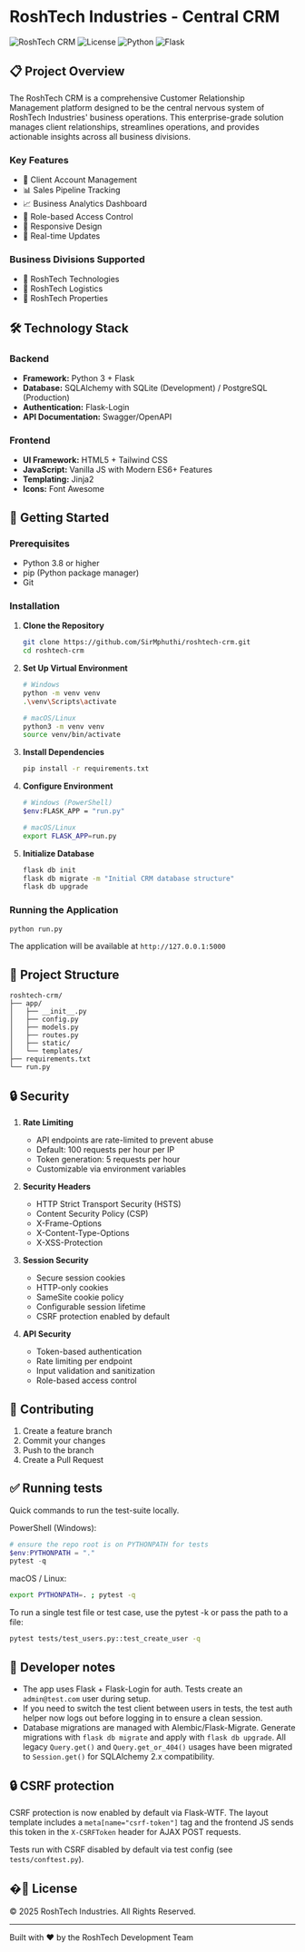 # RoshTech Industries - Central CRM

![RoshTech CRM](https://img.shields.io/badge/Status-Development-yellow)
![License](https://img.shields.io/badge/License-Proprietary-red)
![Python](https://img.shields.io/badge/Python-3.x-blue)
![Flask](https://img.shields.io/badge/Flask-Latest-green)

## 📋 Project Overview

The RoshTech CRM is a comprehensive Customer Relationship Management platform designed to be the central nervous system of RoshTech Industries' business operations. This enterprise-grade solution manages client relationships, streamlines operations, and provides actionable insights across all business divisions.

### Key Features
- 👥 Client Account Management
- 📊 Sales Pipeline Tracking
- 📈 Business Analytics Dashboard
- 🔐 Role-based Access Control
- 📱 Responsive Design
- 🔄 Real-time Updates

### Business Divisions Supported
- 🚀 RoshTech Technologies
- 🚛 RoshTech Logistics
- 🏢 RoshTech Properties

## 🛠️ Technology Stack

### Backend
- **Framework:** Python 3 + Flask
- **Database:** SQLAlchemy with SQLite (Development) / PostgreSQL (Production)
- **Authentication:** Flask-Login
- **API Documentation:** Swagger/OpenAPI

### Frontend
- **UI Framework:** HTML5 + Tailwind CSS
- **JavaScript:** Vanilla JS with Modern ES6+ Features
- **Templating:** Jinja2
- **Icons:** Font Awesome

## 🚀 Getting Started

### Prerequisites
- Python 3.8 or higher
- pip (Python package manager)
- Git

### Installation

1. **Clone the Repository**
   ```bash
   git clone https://github.com/SirMphuthi/roshtech-crm.git
   cd roshtech-crm
   ```

2. **Set Up Virtual Environment**
   ```bash
   # Windows
   python -m venv venv
   .\venv\Scripts\activate

   # macOS/Linux
   python3 -m venv venv
   source venv/bin/activate
   ```

3. **Install Dependencies**
   ```bash
   pip install -r requirements.txt
   ```

4. **Configure Environment**
   ```bash
   # Windows (PowerShell)
   $env:FLASK_APP = "run.py"

   # macOS/Linux
   export FLASK_APP=run.py
   ```

5. **Initialize Database**
   ```bash
   flask db init
   flask db migrate -m "Initial CRM database structure"
   flask db upgrade
   ```

### Running the Application
```bash
python run.py
```
The application will be available at `http://127.0.0.1:5000`

## 📁 Project Structure
```
roshtech-crm/
├── app/
│   ├── __init__.py
│   ├── config.py
│   ├── models.py
│   ├── routes.py
│   ├── static/
│   └── templates/
├── requirements.txt
└── run.py
```

## 🔒 Security

1. **Rate Limiting**
   - API endpoints are rate-limited to prevent abuse
   - Default: 100 requests per hour per IP
   - Token generation: 5 requests per hour
   - Customizable via environment variables

2. **Security Headers**
   - HTTP Strict Transport Security (HSTS)
   - Content Security Policy (CSP)
   - X-Frame-Options
   - X-Content-Type-Options
   - X-XSS-Protection

3. **Session Security**
   - Secure session cookies
   - HTTP-only cookies
   - SameSite cookie policy
   - Configurable session lifetime
   - CSRF protection enabled by default

4. **API Security**
   - Token-based authentication
   - Rate limiting per endpoint
   - Input validation and sanitization
   - Role-based access control

## 🤝 Contributing

1. Create a feature branch
2. Commit your changes
3. Push to the branch
4. Create a Pull Request

## ✅ Running tests

Quick commands to run the test-suite locally.

PowerShell (Windows):
```powershell
# ensure the repo root is on PYTHONPATH for tests
$env:PYTHONPATH = "."
pytest -q
```

macOS / Linux:
```bash
export PYTHONPATH=. ; pytest -q
```

To run a single test file or test case, use the pytest -k or pass the path to a file:
```bash
pytest tests/test_users.py::test_create_user -q
```

## 🧰 Developer notes

- The app uses Flask + Flask-Login for auth. Tests create an `admin@test.com` user during setup.
- If you need to switch the test client between users in tests, the test auth helper now logs out before logging in to ensure a clean session.
- Database migrations are managed with Alembic/Flask-Migrate. Generate migrations with `flask db migrate` and apply with `flask db upgrade`.
All legacy `Query.get()` and `Query.get_or_404()` usages have been migrated to `Session.get()` for SQLAlchemy 2.x compatibility.


## 🔒 CSRF protection

CSRF protection is now enabled by default via Flask-WTF. The layout template includes a `meta[name="csrf-token"]` tag and the frontend JS sends this token in the `X-CSRFToken` header for AJAX POST requests.

Tests run with CSRF disabled by default via test config (see `tests/conftest.py`).

## �📝 License

© 2025 RoshTech Industries. All Rights Reserved.

---
Built with ❤️ by the RoshTech Development Team
